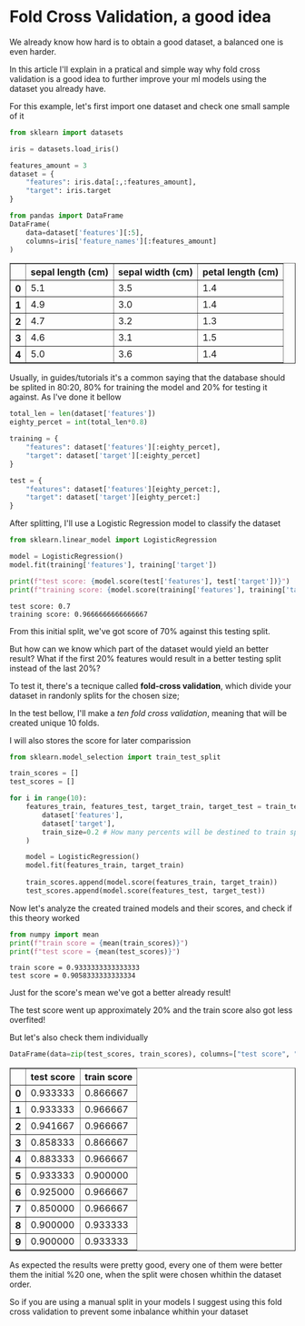 # Fold Cross Validation, a good idea

We already know how hard is to obtain a good dataset, a balanced one is even harder.

In this article I'll explain in a pratical and simple way why fold cross validation is a good idea to further improve your ml models using the dataset you already have.

For this example, let's first import one dataset and check one small sample of it


```python
from sklearn import datasets

iris = datasets.load_iris()

features_amount = 3
dataset = {
    "features": iris.data[:,:features_amount],
    "target": iris.target
}

from pandas import DataFrame
DataFrame(
    data=dataset['features'][:5],
    columns=iris['feature_names'][:features_amount]
)
```




<div>
<style scoped>
    .dataframe tbody tr th:only-of-type {
        vertical-align: middle;
    }

    .dataframe tbody tr th {
        vertical-align: top;
    }

    .dataframe thead th {
        text-align: right;
    }
</style>
<table border="1" class="dataframe">
  <thead>
    <tr style="text-align: right;">
      <th></th>
      <th>sepal length (cm)</th>
      <th>sepal width (cm)</th>
      <th>petal length (cm)</th>
    </tr>
  </thead>
  <tbody>
    <tr>
      <th>0</th>
      <td>5.1</td>
      <td>3.5</td>
      <td>1.4</td>
    </tr>
    <tr>
      <th>1</th>
      <td>4.9</td>
      <td>3.0</td>
      <td>1.4</td>
    </tr>
    <tr>
      <th>2</th>
      <td>4.7</td>
      <td>3.2</td>
      <td>1.3</td>
    </tr>
    <tr>
      <th>3</th>
      <td>4.6</td>
      <td>3.1</td>
      <td>1.5</td>
    </tr>
    <tr>
      <th>4</th>
      <td>5.0</td>
      <td>3.6</td>
      <td>1.4</td>
    </tr>
  </tbody>
</table>
</div>



Usually, in guides/tutorials it's a common saying that the database should be splited in 80:20, 80% for training the model and 20% for testing it against. As I've done it bellow


```python
total_len = len(dataset['features'])
eighty_percet = int(total_len*0.8)

training = {
    "features": dataset['features'][:eighty_percet],
    "target": dataset['target'][:eighty_percet]
}

test = {
    "features": dataset['features'][eighty_percet:],
    "target": dataset['target'][eighty_percet:]
}

```

After splitting, I'll use a Logistic Regression model to classify the dataset


```python
from sklearn.linear_model import LogisticRegression

model = LogisticRegression()
model.fit(training['features'], training['target'])

print(f"test score: {model.score(test['features'], test['target'])}")
print(f"training score: {model.score(training['features'], training['target'])}")
```

    test score: 0.7
    training score: 0.9666666666666667


From this initial split, we've got score of 70% against this testing split.

But how can we know which part of the dataset would yield an better result?
What if the first 20% features would result in a better testing split
instead of the last 20%?

To test it, there's a tecnique called **fold-cross validation**, which divide your dataset in randonly splits for the chosen size;

In the test bellow, I'll make a *ten fold cross validation*, meaning that will be created unique 10 folds.

I will also stores the score for later comparission


```python
from sklearn.model_selection import train_test_split

train_scores = []
test_scores = []

for i in range(10):
    features_train, features_test, target_train, target_test = train_test_split(
        dataset['features'],
        dataset['target'],
        train_size=0.2 # How many percents will be destined to train split
    )

    model = LogisticRegression()
    model.fit(features_train, target_train)
    
    train_scores.append(model.score(features_train, target_train))
    test_scores.append(model.score(features_test, target_test))

```

Now let's analyze the created trained models and their scores, and check if this theory worked


```python
from numpy import mean
print(f"train score = {mean(train_scores)}")
print(f"test score = {mean(test_scores)}")
```

    train score = 0.9333333333333333
    test score = 0.9058333333333334


Just for the score's mean we've got a better already result!

The test score went up approximately 20% and the train score also got less overfited!

But let's also check them individually


```python
DataFrame(data=zip(test_scores, train_scores), columns=["test score", "train score"])
```




<div>
<style scoped>
    .dataframe tbody tr th:only-of-type {
        vertical-align: middle;
    }

    .dataframe tbody tr th {
        vertical-align: top;
    }

    .dataframe thead th {
        text-align: right;
    }
</style>
<table border="1" class="dataframe">
  <thead>
    <tr style="text-align: right;">
      <th></th>
      <th>test score</th>
      <th>train score</th>
    </tr>
  </thead>
  <tbody>
    <tr>
      <th>0</th>
      <td>0.933333</td>
      <td>0.866667</td>
    </tr>
    <tr>
      <th>1</th>
      <td>0.933333</td>
      <td>0.966667</td>
    </tr>
    <tr>
      <th>2</th>
      <td>0.941667</td>
      <td>0.966667</td>
    </tr>
    <tr>
      <th>3</th>
      <td>0.858333</td>
      <td>0.866667</td>
    </tr>
    <tr>
      <th>4</th>
      <td>0.883333</td>
      <td>0.966667</td>
    </tr>
    <tr>
      <th>5</th>
      <td>0.933333</td>
      <td>0.900000</td>
    </tr>
    <tr>
      <th>6</th>
      <td>0.925000</td>
      <td>0.966667</td>
    </tr>
    <tr>
      <th>7</th>
      <td>0.850000</td>
      <td>0.966667</td>
    </tr>
    <tr>
      <th>8</th>
      <td>0.900000</td>
      <td>0.933333</td>
    </tr>
    <tr>
      <th>9</th>
      <td>0.900000</td>
      <td>0.933333</td>
    </tr>
  </tbody>
</table>
</div>



As expected the results were pretty good, every one of them were better them the initial %20 one, when the split were chosen whithin the dataset order.

So if you are using a manual split in your models I suggest using this fold cross validation to prevent some inbalance whithin your dataset

